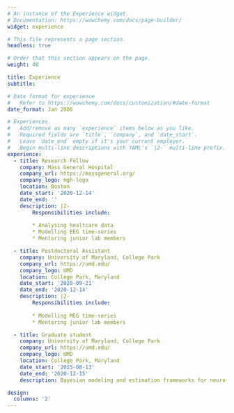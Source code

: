 ```yaml
---
# An instance of the Experience widget.
# Documentation: https://wowchemy.com/docs/page-builder/
widget: experience

# This file represents a page section.
headless: true

# Order that this section appears on the page.
weight: 40

title: Experience
subtitle:

# Date format for experience
#   Refer to https://wowchemy.com/docs/customization/#date-format
date_format: Jan 2006

# Experiences.
#   Add/remove as many `experience` items below as you like.
#   Required fields are `title`, `company`, and `date_start`.
#   Leave `date_end` empty if it's your current employer.
#   Begin multi-line descriptions with YAML's `|2-` multi-line prefix.
experience:
  - title: Research Fellow
    company: Mass General Hospital
    company_url: https://massgeneral.org/
    company_logo: mgh-logo
    location: Boston
    date_start: '2020-12-14'
    date_end: ''
    description: |2-
        Responsibilities include:
        
        * Analysing healtcare data  
        * Modelling EEG time-series
        * Mentoring junior lab members

  - title: Postdoctoral Assistant
    company: University of Maryland, College Park
    company_url: https://umd.edu/
    company_logo: UMD
    location: College Park, Maryland
    date_start: '2020-09-21'
    date_end: '2020-12-14'
    description: |2-
        Responsibilities include:
        
        * Modelling MEG time-series
        * Mentoring junior lab members

  - title: Graduate student
    company: University of Maryland, College Park
    company_url: https://umd.edu/
    company_logo: UMD
    location: College Park, Maryland
    date_start: '2015-08-13'
    date_end: '2020-12-15'
    description: Bayesian modeling and estimation frameworks for neuro-imaging data analysis.

design:
  columns: '2'
---
```

